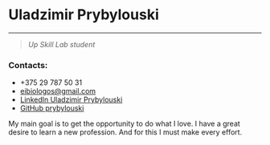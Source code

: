 # Uladzimir Prybylouski

---

> _Up Skill Lab student_

### Contacts:

- +375 29 787 50 31
- eibiologos@gmail.com
- [LinkedIn Uladzimir Prybylouski](https://www.linkedin.com/in/uladzimir-prybylouski-a15ab21b5?lipi=urn%3Ali%3Apage%3Ad_flagship3_profile_view_base_contact_details%3BQ11L2AAdQdia2KOpPXV%2FEQ%3D%3D)
- [GitHub prybylouski](https://github.com/prybylouski)

My main goal is to get the opportunity to do what I love. I have a great desire to learn a new profession. And for this I must make every effort.
